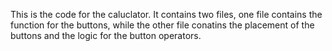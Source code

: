 This is the code for the caluclator. It contains two files, one file contains the function for the buttons, while the other file conatins the placement of the buttons and the logic for the button operators.
